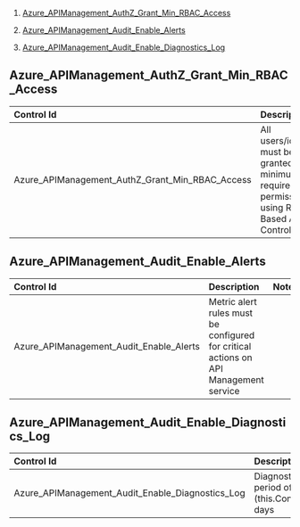 1. [Azure_APIManagement_AuthZ_Grant_Min_RBAC_Access](#Azure_APIManagement_AuthZ_Grant_Min_RBAC_Access)

2. [Azure_APIManagement_Audit_Enable_Alerts](#Azure_APIManagement_Audit_Enable_Alerts)

3. [Azure_APIManagement_Audit_Enable_Diagnostics_Log](#Azure_APIManagement_Audit_Enable_Diagnostics_Log)

## Azure_APIManagement_AuthZ_Grant_Min_RBAC_Access
|Control Id|Description|Notes|
|:---------|:----------|:-------------|
|Azure_APIManagement_AuthZ_Grant_Min_RBAC_Access|All users/identities must be granted minimum required permissions using Role Based Access Control (RBAC)||




## Azure_APIManagement_Audit_Enable_Alerts
|Control Id|Description|Notes|
|:---------|:----------|:-------------|
|Azure_APIManagement_Audit_Enable_Alerts|Metric alert rules must be configured for critical actions on API Management service||




## Azure_APIManagement_Audit_Enable_Diagnostics_Log
|Control Id|Description|Notes|
|:---------|:----------|:-------------|
|Azure_APIManagement_Audit_Enable_Diagnostics_Log|Diagnostics logs must be enabled with a retention period of at least $($this.ControlSettings.Diagnostics_RetentionPeriod_Min) days||



